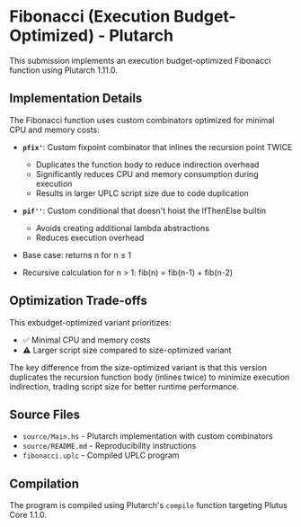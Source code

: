 # Fibonacci (Execution Budget-Optimized) - Plutarch

This submission implements an execution budget-optimized Fibonacci function using Plutarch 1.11.0.

## Implementation Details

The Fibonacci function uses custom combinators optimized for minimal CPU and memory costs:

- **`pfix'`**: Custom fixpoint combinator that inlines the recursion point TWICE
  - Duplicates the function body to reduce indirection overhead
  - Significantly reduces CPU and memory consumption during execution
  - Results in larger UPLC script size due to code duplication

- **`pif''`**: Custom conditional that doesn't hoist the IfThenElse builtin
  - Avoids creating additional lambda abstractions
  - Reduces execution overhead

- Base case: returns n for n ≤ 1
- Recursive calculation for n > 1: fib(n) = fib(n-1) + fib(n-2)

## Optimization Trade-offs

This exbudget-optimized variant prioritizes:

- ✅ Minimal CPU and memory costs
- ⚠️ Larger script size compared to size-optimized variant

The key difference from the size-optimized variant is that this version duplicates the recursion function body (inlines twice) to minimize execution indirection, trading script size for better runtime performance.

## Source Files

- `source/Main.hs` - Plutarch implementation with custom combinators
- `source/README.md` - Reproducibility instructions
- `fibonacci.uplc` - Compiled UPLC program

## Compilation

The program is compiled using Plutarch's `compile` function targeting Plutus Core 1.1.0.
